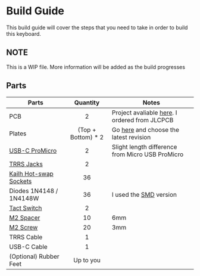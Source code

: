 # Build Guide

This build guide will cover the steps that you need to take in order to build this keyboard.

## NOTE

This is a WIP file. More information will be added as the build progresses

## Parts

| Parts | Quantity | Notes |
| --- | :---: | --- |
| PCB | 2 | Project avaliable [here](/kicad/). I ordered from JLCPCB |
| Plates | (Top + Bottom) * 2 | Go [here](/plates/) and choose the latest revision |
| [USB-C ProMicro](https://tinyurl.com/ydrbb9nv) | 2 | Slight length difference from Micro USB ProMicro |
| [TRRS Jacks](https://www.aliexpress.com/item/4000661212458.html) | 2 ||
| [Kailh Hot-swap Sockets](https://www.aliexpress.com/item/4001051840976.html) | 36 ||
| Diodes 1N4148 / 1N4148W | 36 | I used the [SMD](https://www.aliexpress.com/item/32334222067.html) version ||
| [Tact Switch](https://www.aliexpress.com/item/1005001629236725.html)| 2 ||
| [M2 Spacer](https://www.aliexpress.com/item/32974970926.html) | 10 | 6mm|
| [M2 Screw](https://www.aliexpress.com/item/32974970926.html) | 20 | 3mm|
| TRRS Cable | 1 ||
| USB-C Cable | 1 ||
| (Optional) Rubber Feet | Up to you ||
